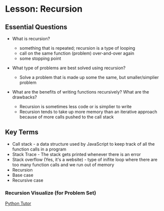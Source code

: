 # Lesson: Recursion

## Essential Questions
* What is recursion?
    * something that is repeated; recursion is a type of looping 
    * call on the same function (problem) over-and-over again
    * some stopping point
    
* What type of problems are best solved using recursion?
    * Solve a problem that is made up some the same, but smaller/simplier problem

* What are the benefits of writing functions recursively? What are the drawbacks?
    * Recursion is sometimes less code or is simplier to write 
    * Recursion tends to take up more memory than an iterative approach because of more calls pushed to the call stack

## Key Terms
* Call stack - a data structure used by JavaScript to keep track of all the function calls in a program
* Stack Trace - The stack gets printed whenever there is an error
* Stack overflow (Yes, it's a website) - type of inifite loop where there are too many function calls and we run out of memory
* Recursion
* Base case
* Recursive case

### Recursion Visualize (for Problem Set)
[Python Tutor](https://pythontutor.com/visualize.htm)
